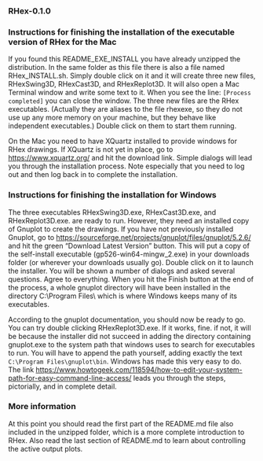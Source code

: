 ### RHex-0.1.0

### Instructions for finishing the installation of the executable version of RHex for the Mac

If you found this README_EXE_INSTALL you have already unzipped the distribution.  In the same folder as this file there is also a file named RHex_INSTALL.sh.  Simply double click on it and it will create three new files, RHexSwing3D, RHexCast3D, and RHexReplot3D.  It will also open a Mac Terminal window and write some text to it.  When you see the line: `[Process completed]` you can close the window.  The three new files are the RHex executables. (Actually they are  aliases to the file rhexexe, so they do not use up any more memory on your machine, but they behave like independent executables.) Double click on them to start them running.

On the Mac you need to have XQuartz installed to provide windows for RHex drawings. If XQuartz is not yet in place, go to https://www.xquartz.org/ and hit the download link. Simple dialogs will lead you through the installation process.  Note especially that you need to log out and then log back in to complete the installation.

### Instructions for finishing the installation for Windows

The three executables RHexSwing3D.exe, RHexCast3D.exe, and RHexReplot3D.exe. are ready to run.  However, they need an installed copy of Gnuplot to create the drawings.  If you have not previously installed Gnuplot, go to https://sourceforge.net/projects/gnuplot/files/gnuplot/5.2.6/ and hit the green “Download Latest Version” button. This will put a copy of the self-install executable (gp526-win64-mingw_2.exe) in your downloads folder (or wherever your downloads usually go).  Double click on it to launch the installer.  You will be shown a number of dialogs and asked several questions.  Agree to everything.  When you hit the Finish button at the end of the process, a whole gnuplot directory will have been installed in the directory C:\Program Files\ which is where Windows keeps many of its executables.

According to the gnuplot documentation, you should now be ready to go.  You can try double clicking RHexReplot3D.exe.  If it works, fine.  if not, it will be because the installer did not succeed in adding the directory containing gnuplot.exe to the system path that windows uses to search for executables to run.  You will have to append the path yourself, adding exactly the text `C:\Program Files\gnuplot\bin`.  Windows has made this very easy to do.  The link https://www.howtogeek.com/118594/how-to-edit-your-system-path-for-easy-command-line-access/ leads you through the steps, pictorially, and in complete detail.

### More information

At this point you should read the first part of the README.md file also included in the unzipped folder, which is a more complete introduction to RHex. Also read the last section of README.md to learn about controlling the active output plots.
